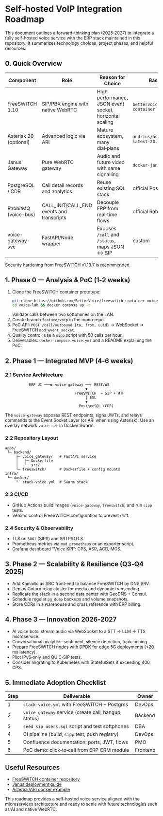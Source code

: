 # Self-hosted VoIP Integration Roadmap

This document outlines a forward-thinking plan (2025‑2027) to integrate a fully self-hosted voice service with the ERP stack maintained in this repository. It summarizes technology choices, project phases, and helpful resources.

## 0. Quick Overview

| Component | Role | Reason for Choice | Base Image |
|-----------|------|------------------|------------|
| FreeSWITCH 1.10 | SIP/PBX engine with native WebRTC | High performance, JSON event socket, horizontal scaling | `bettervoice/freeswitch-container` |
| Asterisk 20 (optional) | Advanced logic via ARI | Mature ecosystem, many dial‑plans | `andrius/asterisk:alpine-latest-20.5.2` |
| Janus Gateway | Pure WebRTC gateway | Audio and future video with same signalling | `docker-janus-gateway` |
| PostgreSQL / CDR | Call detail records and analytics | Reuse existing SQL stack | official Postgres |
| RabbitMQ (voice-bus) | CALL_INIT/CALL_END events and transcripts | Decouple ERP from real‑time flows | official RabbitMQ |
| voice-gateway-svc | FastAPI/Node wrapper | Exposes `/call` and `/status`, maps JSON ↔ SIP | custom |

Security hardening from FreeSWITCH v1.10.7 is recommended.

## 1. Phase 0 — Analysis & PoC (1‑2 weeks)

1. Clone the FreeSWITCH container prototype:
   ```bash
   git clone https://github.com/BetterVoice/freeswitch-container voice-lab
   cd voice-lab && docker compose up -d
   ```
   Validate calls between two softphones on the LAN.
2. Create branch `feature/voip` in the mono‑repo.
3. PoC API: `POST /call/outbound {to, from, uuid}` → WebSocket → FreeSWITCH `mod_event_socket`.
4. Quality control: use a `sipp` script with 50 calls per hour.
5. Deliverables: `docker-compose.voice.yml` and a README explaining the PoC.

## 2. Phase 1 — Integrated MVP (4‑6 weeks)

### 2.1 Service Architecture

```
           ERP UI ───▶ voice-gateway ──┐ REST/WS
                                     ▼
                                FreeSWITCH  ≈ SIP + RTP
                                     │ ESL
                                     ▼
                                  PostgreSQL (CDR)
```

The `voice-gateway` exposes REST endpoints, signs JWTs, and relays commands to the Event Socket Layer (or ARI when using Asterisk). Use an overlay network `voice-net` in Docker Swarm.

### 2.2 Repository Layout

```
apps/
 └─ backend/
     ├─ voice_gateway/   # FastAPI service
     │   ├─ Dockerfile
     │   └─ src/
     └─ freeswitch/      # Dockerfile + config mounts
infra/
 └─ docker/
     └─ stack-voice.yml  # Swarm stack
```

### 2.3 CI/CD

- GitHub Actions build images (`voice-gateway`, `freeswitch`) and run `sipp` tests.
- Version control FreeSWITCH configuration to prevent drift.

### 2.4 Security & Observability

- TLS on `5061` (SIPS) and SRTP/DTLS.
- Prometheus metrics via `mod_prometheus` or an exporter script.
- Grafana dashboard "Voice KPI": CPS, ASR, ACD, MOS.

## 3. Phase 2 — Scalability & Resilience (Q3‑Q4 2025)

- Add Kamailio as SBC front‑end to balance FreeSWITCH by DNS SRV.
- Deploy Coturn relay cluster for media and dynamic transcoding.
- Replicate the stack in a second data center with GeoDNS + Consul.
- Schedule regular `pg_dump` backups and volume snapshots.
- Store CDRs in a warehouse and cross reference with ERP billing.

## 4. Phase 3 — Innovation 2026‑2027

- AI voice bots: stream audio via WebSocket to a STT → LLM → TTS microservice.
- Conversational analytics: sentiment, silence detection, topic mining.
- Prepare FreeSWITCH nodes with DPDK for edge 5G deployments (<20 ms latency).
- Pilot IPv6‑only and QUIC‑SIP tests.
- Consider migrating to Kubernetes with StatefulSets if exceeding 400 CPS.

## 5. Immediate Adoption Checklist

| Step | Deliverable | Owner |
|------|-------------|-------|
| 1 | `stack-voice.yml` with FreeSWITCH + Postgres | DevOps |
| 2 | `voice_gateway` service (create call, hangup, status) | Backend |
| 3 | `seed_sip_users.sql` script and test softphones | DBA |
| 4 | CI pipeline (build, `sipp` test, push registry) | DevOps |
| 5 | Confluence documentation: ports, JWT, flows | PMO |
| 6 | PoC demo: click‑to‑call from ERP CRM module | Frontend |

## Useful Resources

- [FreeSWITCH container repository](https://github.com/BetterVoice/freeswitch-container)
- [Janus deployment guide](https://janus.conf.meetecho.com)
- [Asterisk/ARI docker example](https://github.com/asterisk/ari-examples)

This roadmap provides a self-hosted voice service aligned with the microservices architecture and ready to scale with future technologies such as AI and native WebRTC.
